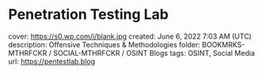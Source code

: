 # Penetration Testing Lab

cover: https://s0.wp.com/i/blank.jpg
created: June 6, 2022 7:03 AM (UTC)
description: Offensive Techniques & Methodologies
folder: BOOKMRKS-MTHRFCKR / SOCIAL-MTHRFCKR / OSINT Blogs
tags: OSINT, Social Media
url: https://pentestlab.blog